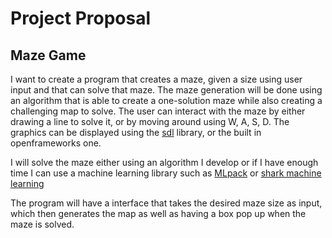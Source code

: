 # Project Proposal
## Maze Game

I want to create a program that creates a maze, given a size using user input and that can solve that maze. The maze generation will be done using an algorithm that is able to create a one-solution maze while also creating a challenging map to solve. The user can interact with the maze by either drawing a line to solve it, or by moving around using W, A, S, D. The graphics can be displayed using the [sdl](https://www.libsdl.org/) library, or the built in openframeworks one.

I will solve the maze either using an algorithm I develop or if I have enough time I can use a machine learning library such as [MLpack](https://www.mlpack.org/) or [shark machine learning](http://image.diku.dk/shark/)

The program will have a interface that takes the desired maze size as input, which then generates the map as well as having a box pop up when the maze is solved.
